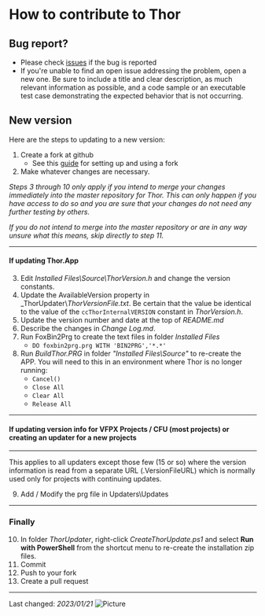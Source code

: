 # How to contribute to Thor

## Bug report?
- Please check [issues](https://github.com/VFPX/Thor/issues) if the bug is reported
- If you're unable to find an open issue addressing the problem, open a new one. Be sure to include a title and clear description, as much relevant information as possible, and a code sample or an executable test case demonstrating the expected behavior that is not occurring.

## New version
Here are the steps to updating to a new version:

1. Create a fork at github
   - See this [guide](https://www.dataschool.io/how-to-contribute-on-github/) for setting up and using a fork
2. Make whatever changes are necessary.

*Steps 3 through 10 only apply if you intend to merge your changes immediately into the master repository for Thor. This can only happen if you have access to do so and you are sure that your changes do not need any further testing by others.*

*If you do not intend to merge into the master repository or are in any way unsure what this means, skip directly to step 11.*

---
#### If updating Thor.App
3. Edit _Installed Files\Source\ThorVersion.h_ and change the version constants.
1. Update the AvailableVersion property in _ThorUpdater\\_ThorVersionFile.txt_. Be certain that the value be identical to the value of the `ccThorInternalVERSION` constant in _ThorVersion.h_.
1. Update the version number and date at the top of _README.md_ 
1. Describe the changes in _Change Log.md_.
1. Run FoxBin2Prg to create the text files in folder _Installed Files_
   - `DO foxbin2prg.prg WITH 'BIN2PRG','*.*'`
1. Run _BuildThor.PRG_ in folder _"Installed Files\Source"_ to re-create the APP. You will need to this in an environment where Thor is no longer running:
    - `Cancel()`
    - `Close All`
    - `Clear All`
    - `Release All`
---
#### If updating version info for VFPX Projects / CFU (most projects) or creating an updater for a new projects
---

This applies to all updaters except those few (15 or so) where the version information is read from a separate URL (.VersionFileURL) which is normally used only for projects with continuing updates.

9. Add / Modify the prg file in Updaters\Updates

---
### Finally
10. In folder _ThorUpdater_, right-click _CreateThorUpdate.ps1_ and select **Run with PowerShell** from the shortcut menu to re-create the installation zip files.
1. Commit
1. Push to your fork
1. Create a pull request


----
Last changed: _2023/01/21_ ![Picture](vfpxpoweredby_alternative.gif)
